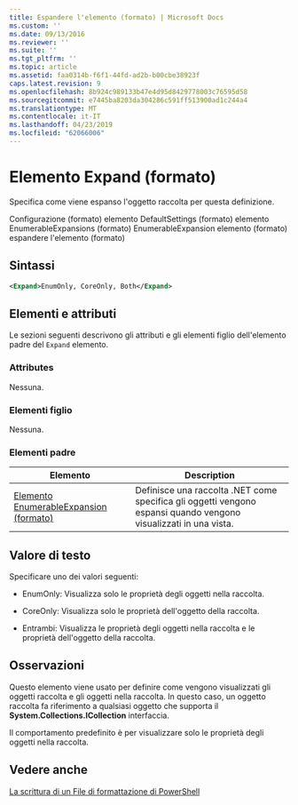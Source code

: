 ```yaml
---
title: Espandere l'elemento (formato) | Microsoft Docs
ms.custom: ''
ms.date: 09/13/2016
ms.reviewer: ''
ms.suite: ''
ms.tgt_pltfrm: ''
ms.topic: article
ms.assetid: faa0314b-f6f1-44fd-ad2b-b00cbe38923f
caps.latest.revision: 9
ms.openlocfilehash: 8b924c989133b47e4d95d8429778003c76595d58
ms.sourcegitcommit: e7445ba8203da304286c591ff513900ad1c244a4
ms.translationtype: MT
ms.contentlocale: it-IT
ms.lasthandoff: 04/23/2019
ms.locfileid: "62066006"
---
```

# <a name="expand-element-format"></a>Elemento Expand (formato)

Specifica come viene espanso l'oggetto raccolta per questa definizione.

Configurazione (formato) elemento DefaultSettings (formato) elemento EnumerableExpansions (formato) EnumerableExpansion elemento (formato) espandere l'elemento (formato)

## <a name="syntax"></a>Sintassi

```xml
<Expand>EnumOnly, CoreOnly, Both</Expand>
```

## <a name="attributes-and-elements"></a>Elementi e attributi

Le sezioni seguenti descrivono gli attributi e gli elementi figlio dell'elemento padre del `Expand` elemento.

### <a name="attributes"></a>Attributes

Nessuna.

### <a name="child-elements"></a>Elementi figlio

Nessuna.

### <a name="parent-elements"></a>Elementi padre

|Elemento|Description|
|-------------|-----------------|
|[Elemento EnumerableExpansion (formato)](./enumerableexpansion-element-format.md)|Definisce una raccolta .NET come specifica gli oggetti vengono espansi quando vengono visualizzati in una vista.|

## <a name="text-value"></a>Valore di testo

Specificare uno dei valori seguenti:

- EnumOnly: Visualizza solo le proprietà degli oggetti nella raccolta.

- CoreOnly: Visualizza solo le proprietà dell'oggetto della raccolta.

- Entrambi: Visualizza le proprietà degli oggetti nella raccolta e le proprietà dell'oggetto della raccolta.

## <a name="remarks"></a>Osservazioni

Questo elemento viene usato per definire come vengono visualizzati gli oggetti raccolta e gli oggetti nella raccolta. In questo caso, un oggetto raccolta fa riferimento a qualsiasi oggetto che supporta il **System.Collections.ICollection** interfaccia.

Il comportamento predefinito è per visualizzare solo le proprietà degli oggetti nella raccolta.

## <a name="see-also"></a>Vedere anche

[La scrittura di un File di formattazione di PowerShell](./writing-a-powershell-formatting-file.md)
